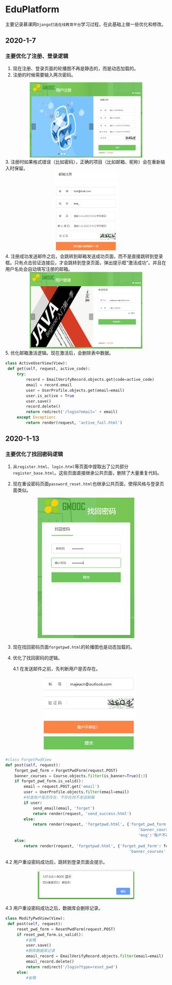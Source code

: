 # EduPlatform

主要记录慕课网`Django打造在线教育平台`学习过程，在此基础上做一些优化和修改。

## 2020-1-7

### 主要优化了注册、登录逻辑

1. 现在注册、登录页面的轮播图不再是静态的，而是动态加载的。
2. 注册的时候需要输入两次密码。
<div align="center">
    <img src="https://raw.githubusercontent.com/MaJesTySA/EduPlatform/master/imgs/register1.png" width="70%"/>
</div>
3. 注册时如果格式错误（比如密码），正确的项目（比如邮箱、昵称）会在重新输入时保留。
<div align="center">
    <img src="https://raw.githubusercontent.com/MaJesTySA/EduPlatform/master/imgs/register2.png" width="40%"/>
</div>
4. 注册成功发送邮件之后，会跳转到邮箱发送成功页面，而不是直接跳转到登录框。只有点击验证连接后，才会跳转到登录页面，弹出提示框“激活成功”。并且在用户名处会自动填写注册的邮箱。
<div align="center">
    <img src="https://raw.githubusercontent.com/MaJesTySA/EduPlatform/master/imgs/login.png" width="70%"/>
</div>
5. 优化邮箱激活逻辑。现在激活后，会删除表中数据。

   ```python
   class ActiveUserView(View):
    def get(self, request, active_code):
        try:
            record = EmailVerifyRecord.objects.get(code=active_code)
            email = record.email
            user = UserProfile.objects.get(email=email)
            user.is_active = True
            user.save()
            record.delete()
            return redirect('/login?email=' + email)
        except Exception:
            return render(request, 'active_fail.html')
   ```

## 2020-1-13

### 主要优化了找回密码逻辑

1. 从`register.html`、`login.html`等页面中提取出了公共部分`register_base.html`。这些页面直接继承公共页面，删除了大量重复代码。

2. 现在重设密码页面`password_reset.html`也继承公共页面，使得风格与登录页面类似。
<div align="center">
    <img src="https://raw.githubusercontent.com/MaJesTySA/EduPlatform/master/imgs/resetpwd2.png" width="60%"/>
</div>

3. 现在找回密码页面`forgetpwd.html`的轮播图也是动态加载的。

4. 优化了找回密码的逻辑。
   
   4.1 在发送邮件之前，先判断用户是否存在。
   <div align="center">
    <img src="https://raw.githubusercontent.com/MaJesTySA/EduPlatform/master/imgs/resetpwd1.png" width="60%"/>
</div>

```python
#class ForgetPwdView
def post(self, request):
    forget_pwd_form = ForgetPwdForm(request.POST)
    banner_courses = Course.objects.filter(is_banner=True)[:3]
    if forget_pwd_form.is_valid():
        email = request.POST.get('email')
        user = UserProfile.objects.filter(email=email)
        #检查账户是否存在，不存在则不发送邮箱
        if user:
            send_email(email, 'forget')
            return render(request, 'send_success.html')
        else:
            return render(request, 'forgetpwd.html', {'forget_pwd_form': forget_pwd_form,
                                                          'banner_courses': banner_courses,
                                                          'msg':'账户不存在！'})
    else:
        return render(request, 'forgetpwd.html', {'forget_pwd_form': forget_pwd_form,
                                                      'banner_courses': banner_courses})
```
   
   4.2 用户重设密码成功后，跳转到登录页面会提示。
   <div align="center">
    <img src="https://raw.githubusercontent.com/MaJesTySA/EduPlatform/master/imgs/resetpwd3.png" width="60%"/>
</div>
  
   4.3 用户重设密码成功之后，数据库会删除记录。
   
   ```python
class ModifyPwdView(View):
    def post(self, request):
        reset_pwd_form = ResetPwdForm(request.POST)
        if reset_pwd_form.is_valid():
            #省略
            user.save()
            #删除数据库记录
            email_record = EmailVerifyRecord.objects.filter(email=email)
            email_record.delete()
            return redirect('/login?type=reset_pwd')
        else:
            #省略
```